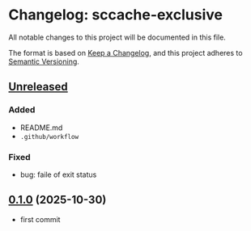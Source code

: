 # Changelog: sccache-exclusive

All notable changes to this project will be documented in this file.

The format is based on [Keep a Changelog](https://keepachangelog.com/en/1.0.0/),
and this project adheres to [Semantic Versioning](https://semver.org/spec/v2.0.0.html).

## [Unreleased]
### Added
* README.md
* `.github/workflow`

### Fixed
* bug: faile of exit status

## [0.1.0] (2025-10-30)
* first commit

[Unreleased]: https://github.com/aki-akaguma/sccache-exclusive/compare/v0.1.0..HEAD
[0.1.1]: https://github.com/aki-akaguma/sccache-exclusive/compare/v0.1.0..v0.1.1
[0.1.0]: https://github.com/aki-akaguma/sccache-exclusive/releases/tag/v0.1.0
